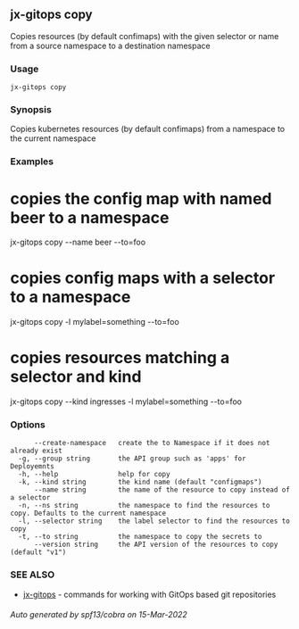 ## jx-gitops copy

Copies resources (by default confimaps) with the given selector or name from a source namespace to a destination namespace

### Usage

```
jx-gitops copy
```

### Synopsis

Copies kubernetes resources (by default confimaps) from a namespace to the current namespace

### Examples

  # copies the config map with named beer to a namespace
  jx-gitops copy --name beer --to=foo
  
  # copies config maps with a selector to a namespace
  jx-gitops copy -l mylabel=something --to=foo
  
  # copies resources matching a selector and kind
  jx-gitops copy --kind ingresses -l mylabel=something --to=foo

### Options

```
      --create-namespace   create the to Namespace if it does not already exist
  -g, --group string       the API group such as 'apps' for Deployemnts
  -h, --help               help for copy
  -k, --kind string        the kind name (default "configmaps")
      --name string        the name of the resource to copy instead of a selector
  -n, --ns string          the namespace to find the resources to copy. Defaults to the current namespace
  -l, --selector string    the label selector to find the resources to copy
  -t, --to string          the namespace to copy the secrets to
      --version string     the API version of the resources to copy (default "v1")
```

### SEE ALSO

* [jx-gitops](jx-gitops.md)	 - commands for working with GitOps based git repositories

###### Auto generated by spf13/cobra on 15-Mar-2022
